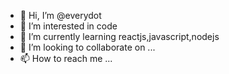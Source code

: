 - 👋 Hi, I’m @everydot
- 👀 I’m interested in code
- 🌱 I’m currently learning reactjs,javascript,nodejs
- 💞️ I’m looking to collaborate on ...
- 📫 How to reach me ...

<!---
everydot/everydot is a ✨ special ✨ repository because its `README.md` (this file) appears on your GitHub profile.
You can click the Preview link to take a look at your changes.
--->
